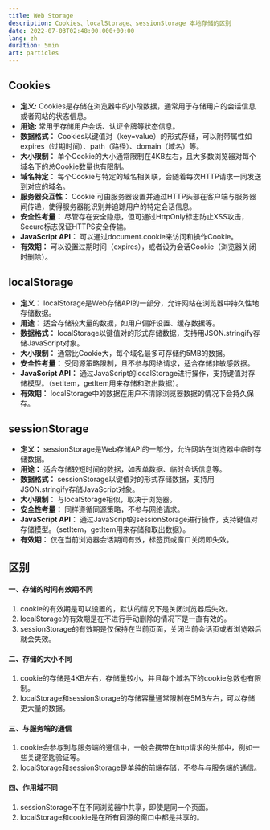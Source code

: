 ```yaml
---
title: Web Storage
description: Cookies、localStorage、sessionStorage 本地存储的区别
date: 2022-07-03T02:48:00.000+00:00
lang: zh
duration: 5min
art: particles
---
```


## Cookies

- **定义:** Cookies是存储在浏览器中的小段数据，通常用于存储用户的会话信息或者网站的状态信息。
- **用途:** 常用于存储用户会话、认证令牌等状态信息。
- **数据格式：** Cookies以键值对（key=value）的形式存储，可以附带属性如expires（过期时间）、path（路径）、domain（域名）等。
- **大小限制：** 单个Cookie的大小通常限制在4KB左右，且大多数浏览器对每个域名下的总Cookie数量也有限制。
- **域名特定：** 每个Cookie与特定的域名相关联，会随着每次HTTP请求一同发送到对应的域名。
- **服务器交互性：** Cookie 可由服务器设置并通过HTTP头部在客户端与服务器间传递，使得服务器能识别并追踪用户的特定会话信息。
- **安全性考量：** 尽管存在安全隐患，但可通过HttpOnly标志防止XSS攻击，Secure标志保证HTTPS安全传输。
- **JavaScript API：** 可以通过document.cookie来访问和操作Cookie。
- **有效期：** 可以设置过期时间（expires），或者设为会话Cookie（浏览器关闭时删除）。

## localStorage

- **定义：** localStorage是Web存储API的一部分，允许网站在浏览器中持久性地存储数据。
- **用途：** 适合存储较大量的数据，如用户偏好设置、缓存数据等。
- **数据格式：** localStorage以键值对的形式存储数据，支持用JSON.stringify存储JavaScript对象。
- **大小限制：** 通常比Cookie大，每个域名最多可存储约5MB的数据。
- **安全性考量：** 受同源策略限制，且不参与网络请求，适合存储非敏感数据。
- **JavaScript API：** 通过JavaScript的localStorage进行操作，支持键值对存储模型。（setItem，getItem用来存储和取出数据）。
- **有效期：** localStorage中的数据在用户不清除浏览器数据的情况下会持久保存。

## sessionStorage

- **定义：** sessionStorage是Web存储API的一部分，允许网站在浏览器中临时存储数据。
- **用途：** 适合存储较短时间的数据，如表单数据、临时会话信息等。
- **数据格式：** sessionStorage以键值对的形式存储数据，支持用JSON.stringify存储JavaScript对象。
- **大小限制：** 与localStorage相似，取决于浏览器。
- **安全性考量：** 同样遵循同源策略，不参与网络请求。
- **JavaScript API：**  通过JavaScript的sessionStorage进行操作，支持键值对存储模型。（setItem，getItem用来存储和取出数据）。
- **有效期：** 仅在当前浏览器会话期间有效，标签页或窗口关闭即失效。

## 区别

#### 一、存储的时间有效期不同

1. cookie的有效期是可以设置的，默认的情况下是关闭浏览器后失效。
2. localStorage的有效期是在不进行手动删除的情况下是一直有效的。
3. sessionStorage的有效期是仅保持在当前页面，关闭当前会话页或者浏览器后就会失效。

####  二、存储的大小不同

1. cookie的存储是4KB左右，存储量较小，并且每个域名下的cookie总数也有限制。
2. localStorage和sessionStorage的存储容量通常限制在5MB左右，可以存储更大量的数据。

####  三、与服务端的通信

1. cookie会参与到与服务端的通信中，一般会携带在http请求的头部中，例如一些关键密匙验证等。
2. localStorage和sessionStorage是单纯的前端存储，不参与与服务端的通信。

####  四、作用域不同

1. sessionStorage不在不同浏览器中共享，即使是同一个页面。
2. localStorage和cookie是在所有同源的窗口中都是共享的。


